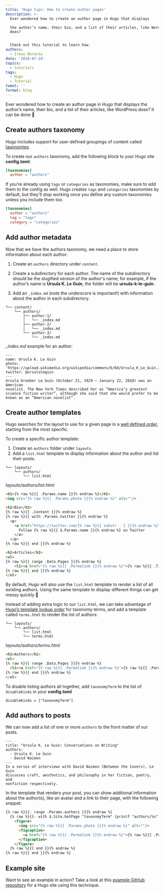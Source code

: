 ```yaml
---
title: 'Hugo tips: How to create author pages'
description: >-
  Ever wondered how to create an author page in Hugo that displays

  the author’s name, their bio, and a list of their articles, like WordPress
  does?


  Check out this tutorial to learn how.
authors:
  - Irene Morente
date: '2018-07-24'
topics:
  - tutorials
tags:
  - Hugo
  - Tutorial
tweet: ''
format: blog
---
```

Ever wondered how to create an author page in Hugo that displays
the author’s name, their bio, and a list of their articles, like WordPress does? It can be done 🙌

## Create authors taxonomy

Hugo includes support for user-defined groupings of content called [taxonomies](https://gohugo.io/content-management/taxonomies/).

To create our `authors` taxonomy, add the following block to your Hugo site **config.toml**:

```toml
[taxonomies]
  author = "authors"
```

If you’re already using `tags` or `categories` as taxonomies, make sure to add them to the config as well. Hugo creates `tags` and `categories` taxonomies by default, but they'll stop working once you define any custom taxonomies unless you include them too.

```toml
[taxonomies]
  author = "authors"
  tag = "tags"
  category = "categories"
```

## Add author metadata

Now that we have the authors taxonomy, we need a place to store information about each author:

1. Create an `authors` directory under `content`.

2. Create a subdirectory for each author. The name of the subdirectory should be the slugified version of the author's name; for example, if the author’s name is **Ursula K. Le Guin**, the folder will be **ursula-k-le-guin**.

3. Add an `_index.md` (note the underscore is important!) with information about the author in each subdirectory.

```
└── content/
    └── authors/
        ├── author-1/
        │   └── _index.md
        ├── author-2/
        │   └── _index.md
        └── author-3/
            └── _index.md
```

*_index.md* example for an author:
```
---
name: Ursula K. Le Guin
photo: 'https://upload.wikimedia.org/wikipedia/commons/6/6d/Ursula_K_Le_Guin.JPG'
twitter: @ursulaleguin
---
Ursula Kroeber Le Guin (October 21, 1929 – January 22, 2018) was an American
novelist. The New York Times described her as “America’s greatest  science fiction writer”, although she said that she would prefer to be known as an “American novelist”.
```

## Create author templates

Hugo searches for the layout to use for a given page in a [well defined order](https://gohugo.io/templates/lookup-order/#examples-layout-lookup-for-taxonomy-list-pages), starting from the most specific.

To create a specific author template:

1. Create an `authors` folder under `layouts`.
2. Add a `list.html` template to display information about the author and list their posts.

```
└── layouts/
    └── authors/
        └── list.html
```

*layouts/authors/list.html*
```html
<h1>{% raw %}{{ .Params.name }}{% endraw %}</h1>
<img src="{% raw %}{{ .Params.photo }}{% endraw %}" alt=""/>

<h2>Bio</h2>
{% raw %}{{ .Content }}{% endraw %}
{% raw %}{{ with .Params.twitter }}{% endraw %}
  <p>
    <a href="https://twitter.com/{% raw %}{{ substr . 1 }}{% endraw %}">
      Follow {% raw %}{{ $.Params.name }}{% endraw %} on Twitter
    </a>
  </p>
{% raw %}{{ end }}{% endraw %}

<h2>Articles</h2>
<ul>
{% raw %}{{ range .Data.Pages }}{% endraw %}
    <li><a href="{% raw %}{{ .Permalink }}{% endraw %}">{% raw %}{{ .Title }}{% endraw %}</a></li>
{% raw %}{{ end }}{% endraw %}
</ul>
```

By default, Hugo will also use the `list.html` template to render a list of all existing authors.
Using the same template to display different things can get messy quickly 🙈

Instead of adding extra logic to our `list.html`, we can take advantage of [Hugo’s template lookup order](https://gohugo.io/templates/lookup-order/#examples-layout-lookup-for-taxonomy-terms-pages) for taxonomy terms, and add a template called `terms.html` to render the list of authors:

```
└── layouts/
    └── authors/
        └── list.html
        └── terms.html
```

*layouts/authors/terms.html*
```html
<h1>Authors</h1>
<ul>
{% raw %}{{ range .Data.Pages }}{% endraw %}
  <li><a href="{% raw %}{{ .Permalink }}{% endraw %}">{% raw %}{{ .Params.name }}{% endraw %}</a></li>
{% raw %}{{ end }}{% endraw %}
</ul>
```

To disable listing authors all together, add `taxonomyTerm` to the list of `disableKinds` in your **config.toml**
```
disableKinds = ["taxonomyTerm"]
```

## Add authors to posts

We can now add a list of one or more `authors` to the front matter of our posts.

```
---
title: "Ursula K. Le Guin: Conversations on Writing"
authors:
  - Ursula K. Le Guin
  - David Naimon
---
In a series of interviews with David Naimon (Between the Covers), Le Guin
discusses craft, aesthetics, and philosophy in her fiction, poetry, and
nonfiction respectively.
```

In the template that renders your post, you can show additional information about the author(s), like an avatar and a link to their page, with the following snippet:

```html
{% raw %}{{- range .Params.authors }}{% endraw %}
  {% raw %}{{- with $.Site.GetPage "taxonomyTerm" (printf "authors/%s" (urlize .)) }}{% endraw %}
    <figure>
      <img src="{% raw %}{{ .Params.photo }}{% endraw %}" alt=""/>
      <figcaption>
        <a href="{% raw %}{{ .Permalink }}{% endraw %}">{% raw %}{{ .Params.name }}{% endraw %}</a>
      </figcaption>
    </figure>
  {% raw %}{{ end }}{% endraw %}
{% raw %}{{ end }}{% endraw %}
```


## Example site

Want to see an example in action? Take a look at this [example GitHub repository](https://github.com/imorente/hugo-multiauthor-example) for a Hugo site using this technique.
